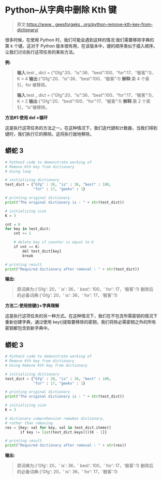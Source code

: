 # Python–从字典中删除 Kth 键

> 原文:[https://www . geesforgeks . org/python-remove-kth-key-from-dictionary/](https://www.geeksforgeeks.org/python-remove-kth-key-from-dictionary/)

很多时候，在使用 Python 时，我们可能会遇到这样的情况:我们需要移除字典的第 k 个键。这对于 Python 版本很有用，在该版本中，键的顺序类似于插入顺序。让我们讨论执行这项任务的某些方法。

**例:**

> **输入**:test _ dict = {“Gfg”:20、“is”:36、“best”:100、“for”:17、“极客”:1}、K = 4
> **输出**:{“Gfg”:20、“is”:36、“best”:100、“极客”:1}
> **解释**:第 4 个索引，for 被移除。
> 
> **输入**:test _ dict = {“Gfg”:20、“is”:36、“best”:100、“for”:17、“极客”:1}、K = 2
> **输出**:{“Gfg”:20、“best”:100、“for”:17、“极客”:1}
> **解释**:第 2 个索引，“is”被移除。

**方法#1:使用 del +循环**

这是执行这项任务的方法之一。在这种情况下，我们迭代键和计数器，当我们得到键时，我们执行它的移除。这将执行就地移除。

## 蟒蛇 3

```py
# Python3 code to demonstrate working of 
# Remove Kth key from dictionary
# Using loop

# initializing dictionary
test_dict = {"Gfg" : 20, "is" : 36, "best" : 100,
             "for" : 17, "geeks" : 1} 

# printing original dictionary
print("The original dictionary is : " + str(test_dict))

# initializing size 
K = 3

cnt = 0
for key in test_dict:
    cnt += 1

    # delete key if counter is equal to K
    if cnt == K:
        del test_dict[key]
        break

# printing result 
print("Required dictionary after removal : " + str(test_dict)) 
```

**输出:**

> 原词典为:{'Gfg': 20，' is': 36，' best': 100，' for': 17，'极客':1}
> 删除后的必备词典:{'Gfg': 20，' is': 36，' for': 17，'极客':1}

**方法二:使用按键()+字典理解**

这是执行这项任务的另一种方式。在这种情况下，我们在不包含所需密钥的情况下重新创建字典，通过使用 key()提取要移除的密钥，我们将除必需密钥之外的所有密钥都包含到新字典中。

## 蟒蛇 3

```py
# Python3 code to demonstrate working of 
# Remove Kth key from dictionary
# Using Remove Kth key from dictionary

# initializing dictionary
test_dict = {"Gfg" : 20, "is" : 36, "best" : 100,
             "for" : 17, "geeks" : 1} 

# printing original dictionary
print("The original dictionary is : " + str(test_dict))

# initializing size 
K = 3

# dictionary comprehension remakes dictionary, 
# rather than removing
res = {key: val for key, val in test_dict.items() 
       if key != list(test_dict.keys())[K - 1]}

# printing result 
print("Required dictionary after removal : " + str(res))
```

**输出:**

> 原词典为:{'Gfg': 20，' is': 36，' best': 100，' for': 17，'极客':1}
> 删除后的必备词典:{'Gfg': 20，' is': 36，' for': 17，'极客':1}